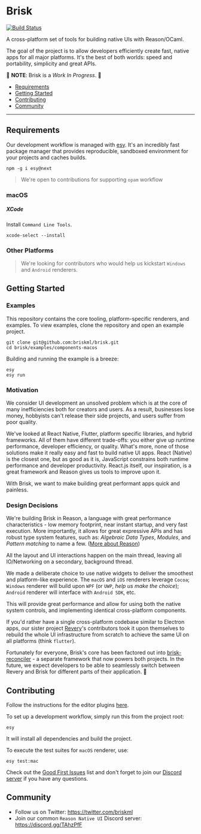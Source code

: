 # Brisk

[![Build Status](https://dev.azure.com/briskml/brisk/_apis/build/status/Azure%20DevOps)](https://dev.azure.com/briskml/brisk/_build/latest?definitionId=1)

A cross-platform set of tools for building native UIs with Reason/OCaml.

The goal of the project is to allow developers efficiently create fast, native apps for all major platforms. It's the best of both worlds: speed and portability, simplicity and great APIs.

:construction: **NOTE**: Brisk is a _Work In Progress_. :construction:

- [Requirements](#requirements)
- [Getting Started](#getting-started)
- [Contributing](#contributing)
- [Community](#community)

---

## Requirements

Our development workflow is managed with [esy](https://esy.sh/). It's an incredibly fast package manager that provides reproducible, sandboxed environment for your projects and caches builds.

```
npm -g i esy@next
```

> We're open to contributions for supporting `opam` workflow

### macOS

##### XCode

Install `Command Line Tools`.

```
xcode-select --install
```

### Other Platforms

> We're looking for contributors who would help us kickstart `Windows` and `Android` renderers.

## Getting Started

### Examples

This repository contains the core tooling, platform-specific renderers, and examples.
To view examples, clone the repository and open an example project.

```
git clone git@github.com:briskml/brisk.git
cd brisk/examples/components-macos
```

Building and running the example is a breeze:

```
esy
esy run
```

### Motivation

We consider UI development an unsolved problem which is at the core of many inefficiencies both for creators and users. As a result, businesses lose money, hobbyists can't release their side projects, and users suffer from poor quality.

We've looked at React Native, Flutter, platform specific libraries, and hybrid frameworks. All of them have different trade-offs: you either give up runtime performance, developer efficiency, or quality. What's more, none of those solutions make it really easy and fast to build native UI apps. React (Native) is the closest one, but as good as it is, JavaScript constrains both runtime performance and developer productivity. React.js itself, our inspiration, is a great framework and Reason gives us tools to improve upon it.

With Brisk, we want to make building great performant apps quick and painless.

### Design Decisions

We're building Brisk in Reason, a language with great performance characteristics - low memory footprint, near instant startup, and very fast execution.
More importantly, it allows for great expressive APIs and has robust type system features, such as: _Algebraic Data Types_, _Modules_, and _Pattern matching_ to name a few. ([More about Reason](https://reasonml.github.io))

All the layout and UI interactions happen on the main thread, leaving all IO/Networking on a secondary, background thread.

We made a deliberate choice to use native widgets to deliver the smoothest and platform-like experience. The `macOS` and `iOS` renderers leverage `Cocoa`; `Windows` renderer will build upon `WPF` (or `UWP`, _help us make the choice_); `Android` renderer will interface with `Android SDK`, etc.

This will provide great performance and allow for using both the native system controls, and implementing identical cross-platform components.

If you'd rather have a single cross-platform codebase similar to Electron apps, our sister project [Revery](https://github.com/revery-ui/revery)'s contributors took it upon themselves to rebuild the whole UI infrastructure from scratch to achieve the same UI on all platforms (think `flutter`).

Fortunately for everyone, Brisk's core has been factored out into [brisk-reconciler](https://github.com/briskml/brisk-reconciler) - a separate framework that now powers both projects. In the future, we expect developers to be able to seamlessly switch between Revery and Brisk for different parts of their application. 🤯

## Contributing

Follow the instructions for the editor plugins [here](https://reasonml.github.io/docs/en/editor-plugins#native-project-development-community-supported).

To set up a development workflow, simply run this from the project root:

```
esy
```

It will install all dependencies and build the project.

To execute the test suites for `macOS` renderer, use:

```
esy test:mac
```

Check out the [Good First Issues](https://github.com/briskml/brisk/issues?q=is%3Aissue+is%3Aopen+label%3A%22good+first+issue%22) list and don't forget to join our [Discord server](https://discord.gg/TAhzPfF) if you have any questions.

## Community

- Follow us on Twitter: https://twitter.com/briskml
- Join our common `Reason Native UI` Discord server: https://discord.gg/TAhzPfF
